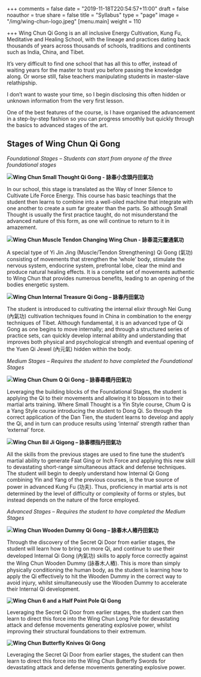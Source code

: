 +++
comments = false
date = "2019-11-18T220:54:57+11:00"
draft = false
noauthor = true
share = false
title = "Syllabus"
type = "page"
image = "/img/wing-chun-logo.jpeg"
[menu.main]
weight = 110


+++
Wing Chun Qi Gong is an all inclusive Energy Cultivation, Kung Fu, Meditative and Healing School, with the lineage and practices dating back thousands of years across thousands of schools, traditions and continents such as India, China, and Tibet.

It’s very difficult to find one school that has all this to offer, instead of waiting years for the master to trust you before passing the knowledge along. Or worse still, false teachers manipulating students in master-slave relathipship.  

I don’t want to waste your time, so I begin disclosing this often hidden or unknown information from the very first lesson.

One of the best features of the course, is I have organised the advancement in a step-by-step fashion so you can progress smoothly but quickly through the basics to advanced stages of the art.

## Stages of Wing Chun Qi Gong
*Foundational Stages – Students can start from anyone of the three foundational stages*

<img style="float: left;" src="/img/3.-Wing-Chun-Small-Thought-Qi-Gong-Sui-Nim-Tao-small.jpg">**Wing Chun Small Thought Qi Gong - 詠春小念頭丹田氣功**

In our school, this stage is translated as the Way of Inner Silence to Cultivate Life Force Energy. This course has basic teachings that the student then learns to combine into a well-oiled machine that integrate with one another to create a sum far greater than the parts. So although Small Thought is usually the first practice taught, do not misunderstand the advanced nature of this form, as one will continue to return to it in amazement. 

<img style="float: left;" src="/img/1.-Wing-Chun-Muscle-Tendon-Qi-Gong-Wing-Chun-Wun-Yuen-Ling-Tung-Qi-Gong-small.jpg">**Wing Chun Muscle Tendon Changing Wing Chun - 詠春混元靈通氣功**

A special type of Yi Jin Jing (Muscle/Tendon Strengthening) Qi Gong (氣功) consisting of movements that strengthen the ‘whole’ body, stimulate the nervous system, endocrine system, prefrontal lobe, clear the mind and produce natural healing effects. It is a complete set of movements authentic to Wing Chun that provides numerous benefits, leading to an opening of the bodies energetic system.

<img style="float: left;" src="/img/2.-Wing-Chun-Internal-Treasure-Qi-Gong-small.jpg">**Wing Chun Internal Treasure Qi Gong – 詠春丹田氣功**

The student is introduced to cultivating the internal elixir through Nei Gung (內氣功) cultivation techniques found in China in combination to the energy techniques of Tibet. Although fundamental, it is an advanced type of Qi Gong as one begins to move internally; and through a structured series of practice sets, can quickly develop internal ability and understanding that improves both physical and psychological strength and eventual opening of the Yuen Qi Jewel (內元氣) hidden within the body.

 
*Medium Stages – Requires the student to have completed the Foundational Stages*

<img style="float: left;" src="/img/4.-Wing-Chun-Sinking-the-Bridge-Qi-Gong-Chum-Q-small.jpg">**Wing Chun Chum Q Qi Gong – 詠春尋橋丹田氣功**

Leveraging the building blocks of the Foundational Stages, the student is applying the Qi to their movements and allowing it to blossom in to their martial arts training. Where Small Thought is a Yin Style course, Chum Q is a Yang Style course introducing the student to Dong Qi. So through the correct application of the Dan Tien, the student learns to develop and apply the Qi, and in turn can produce results using ‘internal’ strength rather than ‘external’ force.

<img style="float: left;" src="/img/5.-Wing-Chun-Piercing-Hands-Qi-Gong-Bil-Ji-small.jpg">**Wing Chun Bil Ji Qigong – 詠春標指丹田氣功**

All the skills from the previous stages are used to fine tune the student’s martial ability to generate Faat Ging or Inch Force and applying this new skill to devastating short-range simultaneous attack and defense techniques. The student will begin to deeply understand how Internal Qi Gong combining Yin and Yang of the previous courses, is the true source of power in advanced Kung Fu (功夫). Thus, proficiency in martial arts is not determined by the level of difficulty or complexity of forms or styles, but instead depends on the nature of the force employed.

*Advanced Stages – Requires the student to have completed the Medium Stages*

<img style="float: left;" src="/img/6.-Wing-Chun-Wooden-Dummy-Qi-Gong-Mook-Yan-Jong-small.jpg">**Wing Chun Wooden Dummy Qi Gong – 詠春木人樁丹田氣功**

Through the discovery of the Secret Qi Door from earlier stages, the student will learn how to bring on more Qi, and continue to use their developed Internal Qi Gong (內氣功) skills to apply force correctly against the Wing Chun Wooden Dummy (詠春木人樁). This is more than simply physically conditioning the human body, as the student is learning how to apply the Qi effectively to hit the Wooden Dummy in the correct way to avoid injury, whilst simultaneously use the Wooden Dummy to accelerate their Internal Qi development.

<img style="float: left;" src="/img/7.-Wing-Chun-Long-Pole-Qi-Gong-Luk-Dim-Boon-Quan-small.jpg">**Wing Chun 6 and a Half Point Pole Qi Gong**

Leveraging the Secret Qi Door from earlier stages, the student can then learn to direct this force into the Wing Chun Long Pole for devastating attack and defense movements generating explosive power, whilst improving their structural foundations to their extremum.


<img style="float: left;" src="/img/8.-Wing-Chun-Butterfly-Knives-Qi-Gong-Bat-Jum-Dao-small.jpg">**Wing Chun Butterfly Knives Qi Gong**

Leveraging the Secret Qi Door from earlier stages, the student can then learn to direct this force into the Wing Chun Butterfly Swords for devastating attack and defense movements generating explosive power.